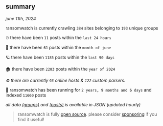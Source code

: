 
## summary
_june 11th, 2024_

ransomwatch is currently crawling `384` sites belonging to `193` unique groups

⏲ there have been `11` posts within the `last 24 hours`

🦈 there have been `61` posts within the `month of june`

🪐 there have been `1185` posts within the `last 90 days`

🏚 there have been `2203` posts within the `year of 2024`

_⚙️ there are currently `93` online hosts & `122` custom parsers._

🦕 ransomwatch has been running for `2 years, 9 months and 6 days` and indexed `11660` posts

_all data  [(groups)](http://ransomwhat.telemetry.ltd/groups) and [(posts)](http://ransomwhat.telemetry.ltd/posts) is available in JSON (updated hourly)_

> ransomwatch is fully [open source](https://github.com/joshhighet/ransomwatch#ransomwatch--). please consider [sponsoring](https://github.com/sponsors/joshhighet) if you find it useful!
